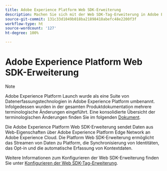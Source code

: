 ```yaml
---
title: Adobe Experience Platform Web SDK-Erweiterung
description: Machen Sie sich mit der Web SDK-Tag-Erweiterung in Adobe Experience Platform vertraut.
source-git-commit: 131c33d1049b018ba21898418abefc48e2200f3f
workflow-type: ht
source-wordcount: '127'
ht-degree: 100%

---
```



# Adobe Experience Platform Web SDK-Erweiterung

>[!NOTE]
>
>Adobe Experience Platform Launch wurde als eine Suite von Datenerfassungstechnologien in Adobe Experience Platform umbenannt. Infolgedessen wurden in der gesamten Produktdokumentation mehrere terminologische Änderungen eingeführt. Eine konsolidierte Übersicht der terminologischen Änderungen finden Sie im folgenden [Dokument](../tags/term-updates.md).

Die Adobe Experience Platform Web SDK-Erweiterung sendet Daten aus Web-Eigenschaften über Adobe Experience Platform Edge Network an Adobe Experience Cloud. Die Platform Web SDK-Erweiterung ermöglicht das Streamen von Daten zu Platform, die Synchronisierung von Identitäten, das Opt-in und die automatische Erfassung von Kontextdaten.

Weitere Informationen zum Konfigurieren der Web SDK-Erweiterung finden Sie unter [Konfigurieren der Web SDK-Tag-Erweiterung](../tags/extensions/client/web-sdk/web-sdk-extension-configuration.md).
